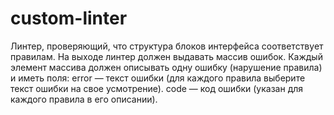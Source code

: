 # custom-linter
Линтер, проверяющий, что структура блоков интерфейса соответствует правилам.
На выходе линтер должен выдавать массив ошибок. Каждый элемент массива должен описывать одну ошибку (нарушение правила) и иметь поля:
  error — текст ошибки (для каждого правила выберите текст ошибки на свое усмотрение).
  code — код ошибки (указан для каждого правила в его описании).
